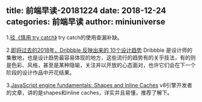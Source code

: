 title: 前端早读-20181224
date: 2018-12-24
categories: 前端早读
author: miniuniverse
---

1.[驳《慎用 try catch》](https://juejin.im/post/5c199882f265da617464c745?from=timeline)
try catch的使用查漏补缺。

2.[即将过去的2018年，Dribbble 反映出来的 10个设计趋势](https://mp.weixin.qq.com/s/XuqWK5l_zE6LLm_YPqVyPQ)
Dribbble 是设计师的集散地，也是设计趋势最容易体现的地方，这些流行的趋势有的关乎技法，有的则是色彩、风格，甚至是某种隐喻，关注并以开放的心态面对，也许它们会在下一个阶段的设计作品中开花结果。

3.[JavaScript engine fundamentals: Shapes and Inline Caches](https://mathiasbynens.be/notes/shapes-ics)
v8引擎开发者的文章，讲的是shapes和inline caches，详实并且易懂，推荐了解下。
